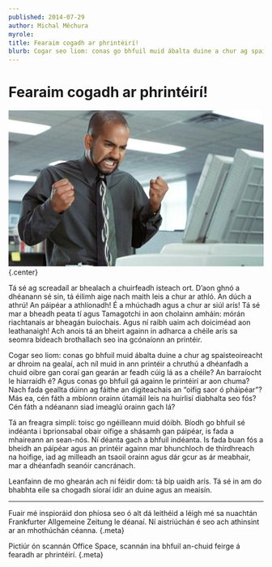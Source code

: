 ```yaml
---
published: 2014-07-29
author: Michal Měchura
myrole:
title: Fearaim cogadh ar phrintéirí!
blurb: Cogar seo liom: conas go bhfuil muid ábalta duine a chur ag spaisteoireacht ar dhroim na gealaí, ach níl muid in ann printéir a chruthú a dhéanfadh a chuid oibre gan coraí gan gearán ar feadh cúig lá as a chéile?
---
```


# Fearaim cogadh ar phrintéirí!

![](paper-jam.jpg){.center}

Tá sé ag screadaíl ar bhealach a chuirfeadh isteach ort. D’aon ghnó a dhéanann sé sin, tá éilimh aige nach maith leis a chur ar athló. An dúch a athrú! An páipéar a athlíonadh! É a mhúchadh agus a chur ar siúl arís! Tá sé mar a bheadh peata tí agus Tamagotchi in aon cholainn amháin: mórán riachtanais ar bheagán buíochais. Agus ní raibh uaim ach doiciméad aon leathanaigh! Ach anois tá an bheirt againn in adharca a chéile arís sa seomra bídeach brothallach seo ina gcónaíonn an printéir.

Cogar seo liom: conas go bhfuil muid ábalta duine a chur ag spaisteoireacht ar dhroim na gealaí, ach níl muid in ann printéir a chruthú a dhéanfadh a chuid oibre gan coraí gan gearán ar feadh cúig lá as a chéile? An barraíocht le hiarraidh é? Agus conas go bhfuil gá againn le printéirí ar aon chuma? Nach fada geallta dúinn ag fáithe an digiteachais an “oifig saor ó pháipéar”? Más ea, cén fáth a mbíonn orainn útamáil leis na huirlisí diabhalta seo fós? Cén fáth a ndéanann siad imeaglú orainn gach lá?

Tá an freagra simplí: toisc go ngéilleann muid dóibh. Bíodh go bhfuil sé indéanta i bprionsabal obair oifige a shásamh gan páipéar, is fada a mhaireann an sean-nós. Ní déanta gach a bhfuil indéanta. Is fada buan fós a bheidh an páipéar agus an printéir againn mar bhunchloch de thírdhreach na hoifige, iad ag milleadh an tsaoil orainn agus dár gcur as ár meabhair, mar a dhéanfadh seanóir cancránach.

Leanfainn de mo ghearán ach ní féidir dom: tá bíp uaidh arís. Tá sé in am do bhabhta eile sa chogadh síoraí idir an duine agus an meaisín.

---

Fuair mé inspioráid don phíosa seo ó alt dá leithéid a léigh mé sa nuachtán Frankfurter Allgemeine Zeitung le déanaí. Ní aistriúchán é seo ach athinsint ar an mhothúchán céanna. {.meta}

Pictiúr ón scannán Office Space, scannán ina bhfuil an-chuid feirge á fearadh ar phrintéirí. {.meta}
